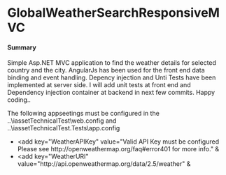 # GlobalWeatherSearchResponsiveMVC
<h4>Summary</h4>
<p>Simple Asp.NET MVC application to find the weather details for selected country and the city. AngularJs has been used for the front end data binding and event handling. Depency injection and Unti Tests have been implemented at server side. I will add unit tests at front end and Dependency injection container at backend in next few commits. Happy coding.. </p>
<p>The following appseetings must be configured in the ..\iassetTechnicalTest\web.config and ..\iassetTechnicalTest.Tests\app.config</p>
<ul>
<li>&lt;add key="WeatherAPIKey" value="Valid API Key must be configured Please see http://openweathermap.org/faq#error401 for more info." &amp; </li>
<li>&lt;add key="WeatherURI" value="http://api.openweathermap.org/data/2.5/weather" &amp;</li>
</ul>
